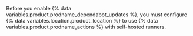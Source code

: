 Before you enable {% data variables.product.prodname_dependabot_updates %}, you must configure {% data variables.location.product_location %} to use {% data variables.product.prodname_actions %} with self-hosted runners.